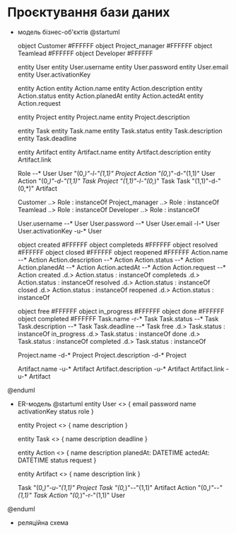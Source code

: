 # Проєктування бази даних
- модель бізнес-об'єктів 
@startuml

  object Customer #FFFFFF
  object Project_manager #FFFFFF
  object Teamlead #FFFFFF
  object Developer #FFFFFF
  
  
  entity User
    entity User.username
    entity User.password
    entity User.email
    entity User.activationKey
  
  entity Action
    entity Action.name
    entity Action.description
    entity Action.status
    entity Action.planedAt
    entity Action.actedAt
    entity Action.request
    
  entity Project
    entity Project.name
    entity Project.description
    
  entity Task
    entity Task.name
    entity Task.status
    entity Task.description
    entity Task.deadline
  
  entity Artifact
    entity Artifact.name
    entity Artifact.description
    entity Artifact.link
  
  
  Role --* User
  User "(0,*)"-l-"(1,1)" Project
  Action "(0,*)"-d-"(1,1)" User
  Action "(0,*)"-d-"(1,1)" Task
  Project "(1,1)"-l-"(0,*)" Task
  Task "(1,1)"-d-"(0,*)" Artifact
  
  Customer ..> Role : instanceOf
  Project_manager ..> Role : instanceOf
  Teamlead ..> Role : instanceOf
  Developer ..> Role : instanceOf
  

  User.username --* User
  User.password --* User
  User.email -l-* User
  User.activationKey -u-* User
  
  object created #FFFFFF
  object completeds #FFFFFF
  object resolved #FFFFFF
  object closed #FFFFFF
  object reopened #FFFFFF
  Action.name --* Action
  Action.description --* Action
  Action.status --* Action
  Action.planedAt --* Action
  Action.actedAt --* Action
  Action.request --* Action
  created .d.> Action.status : instanceOf
  completeds .d.> Action.status : instanceOf
  resolved .d.> Action.status : instanceOf
  closed .d.> Action.status : instanceOf
  reopened .d.> Action.status : instanceOf
  
  
  
 
  object free #FFFFFF
  object in_progress #FFFFFF
  object done #FFFFFF
  object completed #FFFFFF
  Task.name -r-* Task
  Task.status --* Task
  Task.description --* Task
  Task.deadline --* Task
  free .d.> Task.status : instanceOf
  in_progress .d.> Task.status : instanceOf
  done .d.> Task.status : instanceOf
  completed .d.> Task.status : instanceOf
  
  Project.name -d-* Project
  Project.description -d-* Project

  Artifact.name -u-* Artifact
  Artifact.description -u-* Artifact
  Artifact.link -u-* Artifact
  
@enduml





- ER-модель
@startuml
entity User <<ENTITY>> {
    email
    password
    name
    activationKey
    status
    role
  }
  
 
  
  entity Project <<ENTITY>> {
    name
    description
  }
  
  
  entity Task <<ENTITY>> {
    name
    description
    deadline
  }
  
  entity Action <<ENTITY>> {
    name
    description
    planedAt: DATETIME
    actedAt: DATETIME
    status 
    request
  }
  
  entity Artifact <<ENTITY>> {
    name
    description
    link
  }
  

    Task "(0,*)"-u-"(1,1)" Project
    Task "(0,*)"--"(1,1)" Artifact
    Action "(0,*)"--"(1,1)" Task
    Action "(0,*)"-r-"(1,1)" User
    
@enduml

- реляційна схема

